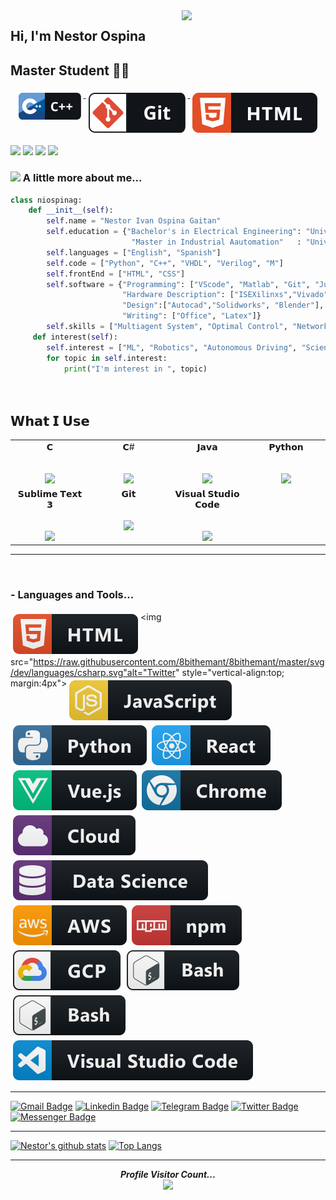 <img align='right' src="https://media.giphy.com/media/M9gbBd9nbDrOTu1Mqx/giphy.gif" width="230">

## Hi, I'm Nestor Ospina 
## Master Student 👨‍💻
<!-- <h3>Contact me</h3> -->
<!-- <br> -->
<p align="center">
  <a href="#">
    <img src="svg/cplus.svg" alt="cplus" style="vertical-align:top; margin:6px 4px" width="100" >
  </a> 
  
  
  <a href="#">
    <img src="svg/git.svg" alt="cplus" style="vertical-align:top; margin:6px 4px">
  </a> 
  
  
  <a href="#">
    <img src="svg/html.svg" alt="cplus" style="vertical-align:top; margin:6px 4px">
  </a> 
</p>

[![](https://img.shields.io/badge/LinkedIn-nestorospina-blue)](https://www.linkedin.com/in/nestor-ospina/)
[![](https://img.shields.io/badge/Gmail-niospinag%40unal.edu.co-red)](mailto:niospinag@unal.edu.co)
[![](https://img.shields.io/badge/Schoolar-Nestor%20Ivan%20Ospina-important)](https://scholar.google.com/citations?hl=es&user=LRhuGL8AAAAJ)
[![](https://img.shields.io/badge/Researchgate-Nestor%20Ivan%20Ospina-brightgreen)](https://www.researchgate.net/profile/Nestor-Ospina-Gaitan)
<!-- [![](https://img.shields.io/badge/Linkedin-Nestor%20Ospina-blue)](https://www.linkedin.com/in/nestor-ospina/) -->


### <img src="https://media.giphy.com/media/iigp4VDyf5dCLRlGkm/giphy.gif" width="50"> A little more about me...  

```python
class niospinag:
    def __init__(self):
        self.name = "Nestor Ivan Ospina Gaitan"
        self.education = {"Bachelor's in Electrical Engineering": "Universidad Nacional de Colombia",
                           "Master in Industrial Aautomation"   : "Universidad Nacional de Colombia" }
        self.languages = ["English", "Spanish"]
        self.code = ["Python", "C++", "VHDL", "Verilog", "M"]               
        self.frontEnd = ["HTML", "CSS"]
        self.software = {"Programming": ["VScode", "Matlab", "Git", "Jupiter", "Spyder"],
                         "Hardware Description": ["ISEXilinxs","Vivado", "Quartus"],
                         "Design":["Autocad","Solidworks", "Blender"],
                         "Writing": ["Office", "Latex"]}
        self.skills = ["Multiagent System", "Optimal Control", "Network systems"] 
     def interest(self):
        self.interest = ["ML", "Robotics", "Autonomous Driving", "Science and Technology"]
        for topic in self.interest:
            print("I'm interest in ", topic)
        
        
```


## 𝗪𝗵𝗮𝘁 𝗜 𝗨𝘀𝗲

<table>
  <tbody>
    <tr valign="top">
      <td width="25%" align="center">
        <span>𝗖</span><br><br><br>
        <img height="64px" src="https://cdn.svgporn.com/logos/c.svg">
      </td>
      <td width="25%" align="center">
        <span>𝗖#</span><br><br><br>
        <img height="64px" src="https://cdn.svgporn.com/logos/c-sharp.svg">
      </td>
      <td width="25%" align="center">
        <span>𝗝𝗮𝘃𝗮</span><br><br><br>
        <img height="64px" src="https://cdn.svgporn.com/logos/java.svg">
      </td>
      <td width="25%" align="center">
        <span>𝗣𝘆𝘁𝗵𝗼𝗻</span><br><br><br>
        <img height="64px" src="https://cdn.svgporn.com/logos/python.svg">
      </td>
    </tr>
    <tr valign="top">
      <td width="25%" align="center">
        <span>𝗦𝘂𝗯𝗹𝗶𝗺𝗲 𝗧𝗲𝘅𝘁 𝟯</span><br><br><br>
        <img height="64px" src="https://cdn.worldvectorlogo.com/logos/sublime-text.svg">
      </td>
      <td width="25%" align="center">
        <span>𝗚𝗶𝘁</span><br><br><br>
        <img height="64px" src="https://cdn.svgporn.com/logos/git-icon.svg">
      </td>
      <td width="25%" align="center">
        <span>𝗩𝗶𝘀𝘂𝗮𝗹 𝗦𝘁𝘂𝗱𝗶𝗼 𝗖𝗼𝗱𝗲</span><br><br><br>
        <img height="64px" src="https://cdn.svgporn.com/logos/visual-studio-code.svg">
      </td>
    </tr>
  </tbody>
</table>


<hr>



<br />

### - Languages and Tools...

<p align="center">
      <!-- For more icons please follow  https://github.com/MikeCodesDotNET/ColoredBadges -->
 
<img src="https://raw.githubusercontent.com/8bithemant/8bithemant/master/svg/dev/languages/html.svg" alt="Twitter" style="vertical-align:top; margin:4px"><img src="https://raw.githubusercontent.com/8bithemant/8bithemant/master/svg/dev/languages/csharp.svg"alt="Twitter" style="vertical-align:top; margin:4px"><img src="https://raw.githubusercontent.com/8bithemant/8bithemant/master/svg/dev/languages/js.svg" alt="Twitter" style="vertical-align:top; margin:4px"><img src="https://raw.githubusercontent.com/8bithemant/8bithemant/master/svg/dev/languages/python.svg" alt="Twitter" style="vertical-align:top; margin:4px"><img src="https://raw.githubusercontent.com/8bithemant/8bithemant/master/svg/dev/frameworks/react.svg" alt="Twitter" style="vertical-align:top; margin:4px"><img src="https://raw.githubusercontent.com/8bithemant/8bithemant/master/svg/dev/frameworks/vue.svg" alt="Twitter" style="vertical-align:top; margin:4px"><img src="https://raw.githubusercontent.com/8bithemant/8bithemant/master/svg/dev/misc/chrome.svg" alt="Twitter" style="vertical-align:top; margin:4px"><img src="https://raw.githubusercontent.com/8bithemant/8bithemant/master/svg/dev/misc/cloud.svg" alt="Twitter" style="vertical-align:top; margin:4px"><img src="https://raw.githubusercontent.com/8bithemant/8bithemant/master/svg/dev/misc/datascience.svg" alt="Twitter" style="vertical-align:top; margin:4px"><img src="https://raw.githubusercontent.com/8bithemant/8bithemant/master/svg/dev/services/aws.svg" alt="Twitter" style="vertical-align:top; margin:4px"><img src="https://raw.githubusercontent.com/8bithemant/8bithemant/master/svg/dev/services/npm.svg" alt="Twitter" style="vertical-align:top; margin:4px"><img src="https://raw.githubusercontent.com/8bithemant/8bithemant/master/svg/dev/services/gcp.svg" alt="Twitter" style="vertical-align:top; margin:4px"><img src="https://raw.githubusercontent.com/8bithemant/8bithemant/master/svg/dev/tools/bash.svg" alt="Twitter" style="vertical-align:top; margin:4px"><img src="https://raw.githubusercontent.com/8bithemant/8bithemant/master/svg/dev/tools/bash.svg" alt="Twitter" style="vertical-align:top; margin:4px"><img src="https://raw.githubusercontent.com/8bithemant/8bithemant/master/svg/dev/tools/visualstudio_code.svg" alt="Twitter" style="vertical-align:top; margin:4px">

</p>


<hr>



[![Gmail Badge](https://img.shields.io/badge/-sdey9@uic.edu-c14438?style=flat&logo=Gmail&logoColor=white)](mailto:sdey9@uic.edu "Connect via Email")
[![Linkedin Badge](https://img.shields.io/badge/-Samujjwaal%20Dey-0072b1?style=flat&logo=Linkedin&logoColor=white)](https://www.linkedin.com/in/samujjwaal/ "Connect on LinkedIn")
[![Telegram Badge](https://img.shields.io/badge/-@daftdey-0088CC?style=flat&logo=Telegram&logoColor=white)](https://t.me/daftdey "Contact on Telegram")
[![Twitter Badge](https://img.shields.io/badge/-@samujjwaal-00acee?style=flat&logo=Twitter&logoColor=white)](https://twitter.com/intent/follow?screen_name=samujjwaal "Follow on Twitter")
[![Messenger Badge](https://img.shields.io/badge/-Messenger-0078FF?style=flat&logo=Messenger&logoColor=white)](https://m.me/samujjwaal "Connect on Facebook")



<!--

⭐️ From [@ashrafkm](https://github.com/ashrafkm)

**niospinag/niospinag** is a ✨ _special_ ✨ repository because its `README.md` (this file) appears on your GitHub profile.

Here are some ideas to get you started:

- 🔭 I’m currently working on ...
- 🌱 I’m currently learning ...
- 👯 I’m looking to collaborate on ...
- 🤔 I’m looking for help with ...
- 💬 Ask me about ...
- 📫 How to reach me: ...
- 😄 Pronouns: ...
- ⚡ Fun fact: ...
-->

<hr>
<p align="center">
    
[![Nestor's github stats](https://github-readme-stats.vercel.app/api?username=niospinag&show_icons=true&theme=dark)](https://github.com/niospinag)
[![Top Langs](https://github-readme-stats.vercel.app/api/top-langs/?username=niospinag&show_icons=true&theme=dark&layout=compact&hide_border=true)](https://github.com/niospinag?tab=repositories)
</p>


<!---[![Top Langs](https://github-readme-stats.vercel.app/api/top-langs/?username=niospinag&show_icons=true&theme=dark&line_height=30)](https://github.com/niospinag/github-readme-stats) -->
<hr>
<p align="center"> 
  <i><b>Profile Visitor Count...</b></i><br>

  <img src="https://profile-counter.glitch.me/niospinag/count.svg" />
</p>
